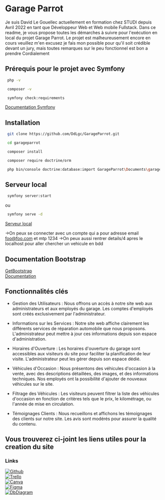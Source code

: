 # Garage Parrot  
Je suis David Le Gouellec actuellement en formation chez STUDI depuis Avril 2022 en 
tant que Développeur Web et Web mobile Fullstack. Dans ce readme, je vous propose toutes les démarches 
à suivre pour l'exécution en local du projet Garage Parrot. Le projet est malheureusement encore en cours veuillez m'en excusez je fais mon possible pour qu'il soit crédible devant un jury, mais toutes remarques sur le peu fonctionnel est bon a prendre 
Cordialement 

## Prérequis pour le projet avec Symfony

```bash
 php -v
```  
```bash
 composer -v
```  
```bash
 symfony check:requirements
```  
[Documentation Symfony](https://symfony.com/doc/current/setup.html)   

## Installation
```bash
 git clone https://github.com/DdLgc/GarageParrot.git
```
```bash
 cd garageparrot
```
```bash
 composer install
```

```bash
 composer require doctrine/orm
```
```bash
 php bin/console doctrine:database:import GarageParrot\Documents\garageparrot.sql
```

## Serveur local

```bash
 symfony server:start
```  
ou  
```bash
 symfony serve -d
```   
[Serveur local](https://symfony.com/doc/5.4/setup/symfony_server.html)  



->On peux se connecter avec un compte qui a pour adresse email foo@foo.com et mtp 1234 
->On peux aussi rentrer details/4 apres le localhost pour aller chercher un vehicule en bdd 


## Documentation Bootstrap  
[GetBootstrap](https://getbootstrap.com/)  
[Documentation](https://getbootstrap.com/docs/5.3/getting-started/download/)


## Fonctionnalités clés

- Gestion des Utilisateurs : Nous offrons un accès à notre site web aux administrateurs et aux employés du garage. Les comptes d'employés sont créés exclusivement par l'administrateur.

- Informations sur les Services : Notre site web affiche clairement les différents services de réparation automobile que nous proposons. L'administrateur peut mettre à jour ces informations depuis son espace d'administration.

- Horaires d'Ouverture : Les horaires d'ouverture du garage sont accessibles aux visiteurs du site pour faciliter la planification de leur visite. L'administrateur peut les gérer depuis son espace dédié.

- Véhicules d'Occasion : Nous présentons des véhicules d'occasion à la vente, avec des descriptions détaillées, des images, et des informations techniques. Nos employés ont la possibilité d'ajouter de nouveaux véhicules sur le site.

- Filtrage des Véhicules : Les visiteurs peuvent filtrer la liste des véhicules d'occasion en fonction de critères tels que le prix, le kilométrage, ou l'année de mise en circulation.

- Témoignages Clients : Nous recueillons et affichons les témoignages des clients sur notre site. Les avis sont modérés pour assurer la qualité du contenu.  


## Vous trouverez ci-joint les liens utiles pour la creation du site  
### Links


[![Github](https://img.shields.io/badge/GitHub-100000?style=for-the-badge&logo=github&logoColor=white)](https://github.com/DdLgc/GarageParrot)  
[![Trello](https://img.shields.io/badge/Trello-0052CC?style=for-the-badge&logo=trello&logoColor=white)](https://trello.com/b/69ozFGfD/projet-garage-parrot)  
[![Canva](https://img.shields.io/badge/Canva-%2300C4CC.svg?&style=for-the-badge&logo=Canva&logoColor=white)](https://www.canva.com/design/DAFxjK9iKfc/_ZsHvCQPB8QKw1dvVRLOhw/edit)  
[![Figma](https://img.shields.io/badge/Figma-F24E1E?style=for-the-badge&logo=figma&logoColor=white)](
https://www.figma.com/file/fgCCjfhNbPctL6bWLLQA7p/Untitled?type=whiteboard&node-id=0-1&t=Ls2NnPW8p67gPkgd-0)  
[![DbDiagram]( https://img.shields.io/badge/DbDiagram-0d9431)](
https://dbdiagram.io/d/Garage-Parrot-654ce0c37d8bbd6465da04ce)  
